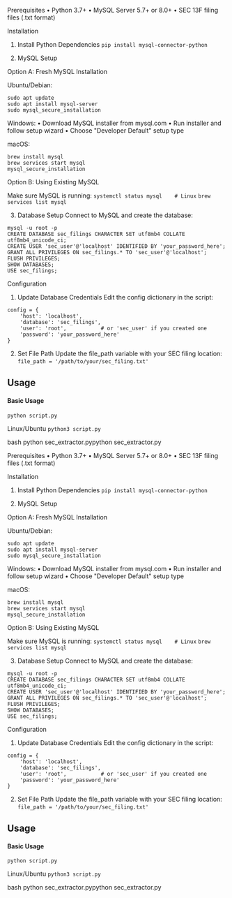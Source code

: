 
Prerequisites
• Python 3.7+
• MySQL Server 5.7+ or 8.0+
• SEC 13F filing files (.txt format)

Installation
1. Install Python Dependencies
`pip install mysql-connector-python`

2. MySQL Setup

Option A: Fresh MySQL Installation

Ubuntu/Debian:
```
sudo apt update
sudo apt install mysql-server
sudo mysql_secure_installation
```

Windows:
• Download MySQL installer from mysql.com
• Run installer and follow setup wizard
• Choose "Developer Default" setup type

macOS:

```
brew install mysql
brew services start mysql
mysql_secure_installation
```


Option B: Using Existing MySQL

Make sure MySQL is running:
`systemctl status mysql    # Linux`
`brew services list mysql`

3. Database Setup
Connect to MySQL and create the database:
```
mysql -u root -p
CREATE DATABASE sec_filings CHARACTER SET utf8mb4 COLLATE utf8mb4_unicode_ci;
CREATE USER 'sec_user'@'localhost' IDENTIFIED BY 'your_password_here';
GRANT ALL PRIVILEGES ON sec_filings.* TO 'sec_user'@'localhost';
FLUSH PRIVILEGES;
SHOW DATABASES;
USE sec_filings;
```

Configuration

1. Update Database Credentials
Edit the config dictionary in the script:
```
config = {
    'host': 'localhost',
    'database': 'sec_filings',
    'user': 'root',           # or 'sec_user' if you created one
    'password': 'your_password_here'
}
```

2. Set File Path
Update the file_path variable with your SEC filing location:
`file_path = '/path/to/your/sec_filing.txt'`

## Usage
#### Basic Usage
`python script.py`

Linux/Ubuntu
`python3 script.py`


bash
python sec_extractor.pypython sec_extractor.py

Prerequisites
• Python 3.7+
• MySQL Server 5.7+ or 8.0+
• SEC 13F filing files (.txt format)

Installation
1. Install Python Dependencies
`pip install mysql-connector-python`

2. MySQL Setup

Option A: Fresh MySQL Installation

Ubuntu/Debian:
```
sudo apt update
sudo apt install mysql-server
sudo mysql_secure_installation
```

Windows:
• Download MySQL installer from mysql.com
• Run installer and follow setup wizard
• Choose "Developer Default" setup type

macOS:

```
brew install mysql
brew services start mysql
mysql_secure_installation
```


Option B: Using Existing MySQL

Make sure MySQL is running:
`systemctl status mysql    # Linux`
`brew services list mysql`

3. Database Setup
Connect to MySQL and create the database:
```
mysql -u root -p
CREATE DATABASE sec_filings CHARACTER SET utf8mb4 COLLATE utf8mb4_unicode_ci;
CREATE USER 'sec_user'@'localhost' IDENTIFIED BY 'your_password_here';
GRANT ALL PRIVILEGES ON sec_filings.* TO 'sec_user'@'localhost';
FLUSH PRIVILEGES;
SHOW DATABASES;
USE sec_filings;
```

Configuration

1. Update Database Credentials
Edit the config dictionary in the script:
```
config = {
    'host': 'localhost',
    'database': 'sec_filings',
    'user': 'root',           # or 'sec_user' if you created one
    'password': 'your_password_here'
}
```

2. Set File Path
Update the file_path variable with your SEC filing location:
`file_path = '/path/to/your/sec_filing.txt'`

## Usage
#### Basic Usage
`python script.py`

Linux/Ubuntu
`python3 script.py`


bash
python sec_extractor.pypython sec_extractor.py
